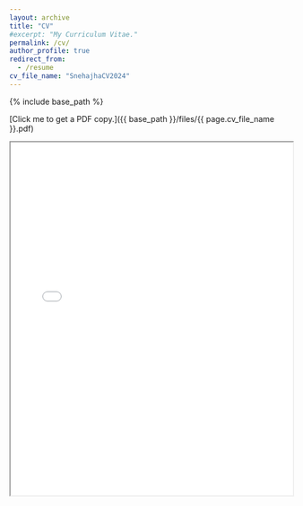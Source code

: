 ```yaml
---
layout: archive
title: "CV"
#excerpt: "My Curriculum Vitae."
permalink: /cv/
author_profile: true
redirect_from:
  - /resume
cv_file_name: "SnehajhaCV2024"
---
```


{% include base_path %}

[Click me to get a PDF copy.]({{ base_path }}/files/{{ page.cv_file_name }}.pdf)

<div>
  <div style="position:relative;padding-top:125%;">
    <iframe src="{{ base_path }}/files/{{ page.cv_file_name }}.pdf#view=FitH" style="position:absolute;top:0;left:0;width:100%;height:100%;" allowfullscreen></iframe>
  </div>
</div>